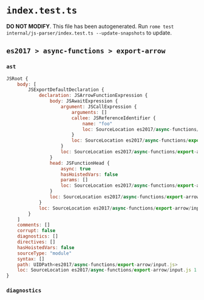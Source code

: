 # `index.test.ts`

**DO NOT MODIFY**. This file has been autogenerated. Run `rome test internal/js-parser/index.test.ts --update-snapshots` to update.

## `es2017 > async-functions > export-arrow`

### `ast`

```javascript
JSRoot {
	body: [
		JSExportDefaultDeclaration {
			declaration: JSArrowFunctionExpression {
				body: JSAwaitExpression {
					argument: JSCallExpression {
						arguments: []
						callee: JSReferenceIdentifier {
							name: "foo"
							loc: SourceLocation es2017/async-functions/export-arrow/input.js 1:33-1:36 (foo)
						}
						loc: SourceLocation es2017/async-functions/export-arrow/input.js 1:33-1:38
					}
					loc: SourceLocation es2017/async-functions/export-arrow/input.js 1:27-1:38
				}
				head: JSFunctionHead {
					async: true
					hasHoistedVars: false
					params: []
					loc: SourceLocation es2017/async-functions/export-arrow/input.js 1:15-1:26
				}
				loc: SourceLocation es2017/async-functions/export-arrow/input.js 1:15-1:38
			}
			loc: SourceLocation es2017/async-functions/export-arrow/input.js 1:0-1:38
		}
	]
	comments: []
	corrupt: false
	diagnostics: []
	directives: []
	hasHoistedVars: false
	sourceType: "module"
	syntax: []
	path: UIDPath<es2017/async-functions/export-arrow/input.js>
	loc: SourceLocation es2017/async-functions/export-arrow/input.js 1:0-2:0
}
```

### `diagnostics`

```

```
